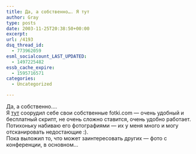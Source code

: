 ```yaml
---
title: Да, а собственно…. Я тут
author: Gray
type: posts
date: 2003-11-25T20:38:50+00:00
excerpt:
url: /4193
dsq_thread_id:
  - 773962059
esml_socialcount_LAST_UPDATED:
  - 1497225482
essb_cache_expire:
  - 1595716571
categories:
  - Uncategorized

---
```








Да, а собственно&#8230;.  
Я <a href="http://www.searchengines.ru/blog/gallery/albums.php" target="_blank">тут</a> соорудил себе свои собственные fotki.com &#8212; очень удобный и бесплатный скрипт, не очень сложно ставится, очень удобно работает. Потихоньку набиваю его фотографиями &#8212; их у меня много и могу отсканировать недостающие :).  
Пока выложил то, что может заинтересовать других &#8212; фото с конференции, в основном&#8230;